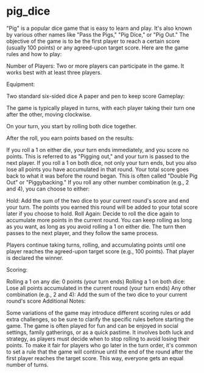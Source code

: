 # pig_dice
"Pig" is a popular dice game that is easy to learn and play. It's also known by various other names like "Pass the Pigs," "Pig Dice," or "Pig Out." The objective of the game is to be the first player to reach a certain score (usually 100 points) or any agreed-upon target score. Here are the game rules and how to play:

Number of Players: Two or more players can participate in the game. It works best with at least three players.

Equipment:

Two standard six-sided dice
A paper and pen to keep score
Gameplay:

The game is typically played in turns, with each player taking their turn one after the other, moving clockwise.

On your turn, you start by rolling both dice together.

After the roll, you earn points based on the results:

If you roll a 1 on either die, your turn ends immediately, and you score no points. This is referred to as "Pigging out," and your turn is passed to the next player.
If you roll a 1 on both dice, not only your turn ends, but you also lose all points you have accumulated in that round. Your total score goes back to what it was before the round began. This is often called "Double Pig Out" or "Piggybacking."
If you roll any other number combination (e.g., 2 and 4), you can choose to either:

Hold: Add the sum of the two dice to your current round's score and end your turn. The points you earned this round will be added to your total score later if you choose to hold.
Roll Again: Decide to roll the dice again to accumulate more points in the current round. You can keep rolling as long as you want, as long as you avoid rolling a 1 on either die.
The turn then passes to the next player, and they follow the same process.

Players continue taking turns, rolling, and accumulating points until one player reaches the agreed-upon target score (e.g., 100 points). That player is declared the winner.

Scoring:

Rolling a 1 on any die: 0 points (your turn ends)
Rolling a 1 on both dice: Lose all points accumulated in the current round (your turn ends)
Any other combination (e.g., 2 and 4): Add the sum of the two dice to your current round's score
Additional Notes:

Some variations of the game may introduce different scoring rules or add extra challenges, so be sure to clarify the specific rules before starting the game.
The game is often played for fun and can be enjoyed in social settings, family gatherings, or as a quick pastime. It involves both luck and strategy, as players must decide when to stop rolling to avoid losing their points.
To make it fair for players who go later in the turn order, it's common to set a rule that the game will continue until the end of the round after the first player reaches the target score. This way, everyone gets an equal number of turns.
